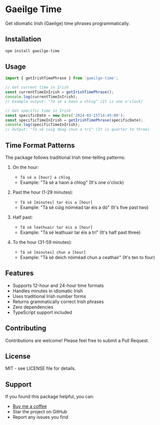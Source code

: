 # Gaeilge Time

Get idiomatic Irish (Gaeilge) time phrases programmatically.

## Installation

```bash
npm install gaeilge-time
```

## Usage

```typescript
import { getIrishTimePhrase } from 'gaeilge-time';

// Get current time in Irish
const currentTimeInIrish = getIrishTimePhrase();
console.log(currentTimeInIrish);
// Example output: "Tá sé a haon a chlog" (It is one o'clock)

// Get specific time in Irish
const specificDate = new Date('2024-03-15T14:45:00');
const specificTimeInIrish = getIrishTimePhrase(specificDate);
console.log(specificTimeInIrish);
// Output: "Tá sé cúig déag chun a trí" (It is quarter to three)
```

## Time Format Patterns

The package follows traditional Irish time-telling patterns:

1. On the hour:
   - `Tá sé a [hour] a chlog`
   - Example: "Tá sé a haon a chlog" (It's one o'clock)

2. Past the hour (1-29 minutes):
   - `Tá sé [minutes] tar éis a [hour]`
   - Example: "Tá sé cúig nóiméad tar éis a dó" (It's five past two)

3. Half past:
   - `Tá sé leathuair tar éis a [hour]`
   - Example: "Tá sé leathuair tar éis a trí" (It's half past three)

4. To the hour (31-59 minutes):
   - `Tá sé [minutes] chun a [hour]`
   - Example: "Tá sé deich nóiméad chun a ceathair" (It's ten to four)

## Features

- Supports 12-hour and 24-hour time formats
- Handles minutes in idiomatic Irish
- Uses traditional Irish number forms
- Returns grammatically correct Irish phrases
- Zero dependencies
- TypeScript support included

## Contributing

Contributions are welcome! Please feel free to submit a Pull Request.

## License

MIT - see LICENSE file for details.

## Support

If you found this package helpful, you can:
- [Buy me a coffee](https://www.buymeacoffee.com/peterelst)
- Star the project on GitHub
- Report any issues you find
